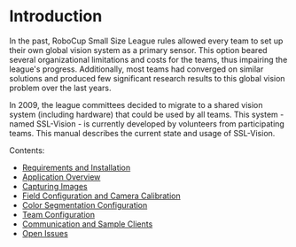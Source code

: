 # Introduction #

In the past, RoboCup Small Size League rules allowed every
team to set up their own global vision system as a primary sensor. This
option beared several organizational limitations and costs for the teams, thus impairing the league's progress. Additionally, most teams had converged on similar solutions and produced few significant research results to this global vision problem over the last years.

In 2009, the league committees decided to migrate to a shared vision system (including hardware) that could be used by all teams. This system - named SSL-Vision - is currently developed by volunteers from participating teams. This manual describes the current state and usage of SSL-Vision.

Contents:
  * [Requirements and Installation](RequirementsInstallation.md)
  * [Application Overview](ApplicationOverview.md)
  * [Capturing Images](CapturingImages.md)
  * [Field Configuration and Camera Calibration](CameraCalibration.md)
  * [Color Segmentation Configuration](ColorSegmentationConfiguration.md)
  * [Team Configuration](TeamConfiguration.md)
  * [Communication and Sample Clients](Communication.md)
  * [Open Issues](TODO.md)